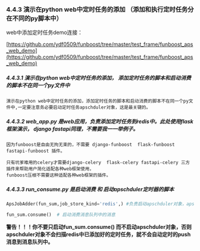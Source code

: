 

### 4.4.3 演示在python web中定时任务的添加 （添加和执行定时任务分在不同的py脚本中）


web中添加定时任务demo连接：

[https://github.com/ydf0509/funboost/tree/master/test_frame/funboost_aps_web_demo](https://github.com/ydf0509/funboost/tree/master/test_frame/funboost_aps_web_demo)

##### 4.4.3.1 演示在python web中定时任务的添加， 添加定时任务的脚本和启动消费的脚本不在同一个py文件中

```
演示在python web中定时任务的添加，添加定时任务的脚本和启动消费的脚本不在同一个py文件中,一定要注意务必要启动定时任务apschduler对象，这是最关键的。
```


#####  4.4.3.2 web_app.py 是web应用，负责添加定时任务到redis中。此处使用flask框架演示， django  fastapi同理，不需要我一一举例子。
```
因为funboost是自由无拘无束的，不需要 django-funboost  flask-funboost fastapi-funboost 插件。

只有坑爹难用的celery才需要django-celery  flask-celery fastapi-celery 三方插件来帮助用户简化适配各种web框架使用，
funboost压根不需要这种适配各种web框架的插件。
```
##### 4.4.3.3 run_consume.py 是启动消费 和 启动apschduler定时器的脚本
```python
ApsJobAdder(fun_sum,job_store_kind='redis',) #负责启动apschduler对象，apschduler对象会扫描redis中的定时任务，并执行定时任务，定时任务的功能就是定时push消息到消息队列中。

fun_sum.consume()  # 启动消费消息队列中的消息
```

**警告！！！你不要只启动fun_sum.consume() 而不启动apschduler对象，否则apschduler对象不会扫描redis中已添加好的定时任务，就不会自动定时的push消息到消息队列中。**







